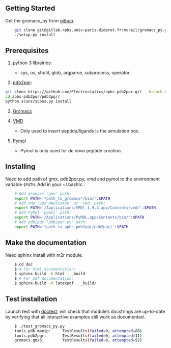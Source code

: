 
## Getting Started

Get the gromacs_py from [github](https://github.com/samuelmurail/gromacs_py).

```bash
	git clone git@gitlab.rpbs.univ-paris-diderot.fr:murail/gromacs_py.git
	./setup.py install
```



## Prerequisites

1. python 3 librairies:  
	* sys, os, shutil, glob, argparse, subprocess, operator

2. [pdb2pqr](http://www.poissonboltzmann.org/):
```bash
git clone https://github.com/Electrostatics/apbs-pdb2pqr.git --branch master --depth=1
cd apbs-pdb2pqr/pdb2pqr/
python scons/scons.py install
```

3.  [Gromacs](http://www.gromacs.org/)

4.  [VMD](http://www.ks.uiuc.edu/Research/vmd/)
	* Only used to insert peptide/ligands is the simulation box.

5.  [Pymol](https://pymol.org/2/)
	* Pymol is only used for *de novo* peptide creation.



## Installing

Need to add path of gmx, pdb2pqr.py, vmd and pymol to the environment variable ``$PATH``.
Add in your ~/.bashrc :

```bash
	# Add gromacs 'gmx' path:
	export PATH='*path_to_gromacs*/bin/':$PATH
	# Add VMD 'vmd_MACOSXX86' or 'vmd' path:
	export PATH='/Applications/VMD\ 1.9.3.app/Contents/vmd/':$PATH
	# Add PyMol 'pymol' path:
	export PATH='/Applications/PyMOL.app/Contents/bin/':$PATH
	# Add pdb2pqr 'pdb2pqr.py' path:
	export PATH='*path_to_apbs-pdb2pqr/pdb2pqr/':$PATH
```


## Make the documentation

Need sphinx install with m2r module.

```bash
	$ cd doc
	$ # For html documentation:
	$ sphinx-build -b html . _build
	$ # For pdf documentation:
	$ sphinx-build -M latexpdf . _build/
```

## Test installation

Launch test with [doctest](https://docs.python.org/3/library/doctest.html), will check that module’s docstrings are up-to-date by verifying that all interactive examples still work as documented.

```bash
	$ ./test_gromacs_py.py
	tools.pdb_manip:	 TestResults(failed=0, attempted=88)
	tools.pdb2pqr:  	 TestResults(failed=0, attempted=11)
	gromacs.gmx5:    	 TestResults(failed=0, attempted=52)
```


